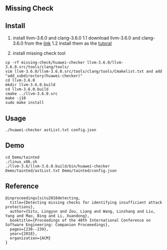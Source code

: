 ## Missing Check


## Install

1. install llvm-3.6.0 and clang-3.6.0
	1.1 download llvm-3.6.0 and clang-3.6.0 from the [link](http://releases.llvm.org/download.html#3.6.0)
	1.2 install them as the [tutoral](https://clang.llvm.org/get_started.html)


2. install missing check tool

```
cp -rf missing-check/huawei-checker llvm-3.6.0/llvm-3.6.0.src/tools/clang/tools/
vim llvm-3.6.0/llvm-3.6.0.src/tools/clang/tools/Cmakelist.txt and add "add_subdirectory(huawei-checker)"
cd llvm-3.6.0
mkdir llvm-3.6.0.build
cd llvm-3.6.0.build
cmake ../llvm-3.6.0.src
make -j10
sudo make install
```


## Usage
```
./huawei-checker astList.txt config.json
```


## Demo
```
cd Demo/tainted
./linux_x86.sh
./llvm-3.6/llvm-3.6.0.build/bin/huawei-checker Demo/tainted/astList.txt Demo/tainted/config.json
```

## Reference
```
@inproceedings{situ2018detecting,
  title={Detecting missing checks for identifying insufficient attack protections},
  author={Situ, Lingyun and Zou, Liang and Wang, Linzhang and Liu, Yang and Mao, Bing and Li, Xuandong},
  booktitle={Proceedings of the 40th International Conference on Software Engineering: Companion Proceeedings},
  pages={238--239},
  year={2018},
  organization={ACM}
}
```

